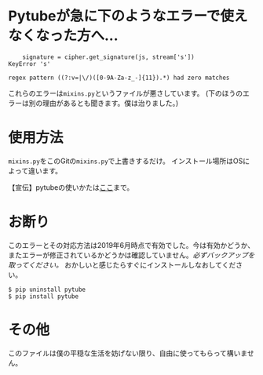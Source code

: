 # Pytubeが急に下のようなエラーで使えなくなった方へ...

```
    signature = cipher.get_signature(js, stream['s'])
KeyError 's'
```

```
regex pattern ((?:v=|\/)([0-9A-Za-z_-]{11}).*) had zero matches
```

これらのエラーは`mixins.py`というファイルが悪さしています。
(下のほうのエラーは別の理由があるとも聞きます。僕は治りました。)

# 使用方法
`mixins.py`をこのGitの``mixins.py``で上書きするだけ。
インストール場所はOSによって違います。

【宣伝】pytubeの使いかたは[ここ](https://qiita.com/Cyber_Hacnosuke/items/d722eae05d6f7c41a9b7)まで。

# お断り
このエラーとその対応方法は2019年6月時点で有効でした。今は有効かどうか、またエラーが修正されているかどうかは確認していません。*必ずバックアップを取ってください。*
おかしいと感じたらすぐにインストールしなおしてください。

```
$ pip uninstall pytube
$ pip install pytube
```

# その他
このファイルは僕の平穏な生活を妨げない限り、自由に使ってもらって構いません。